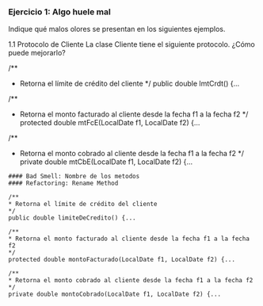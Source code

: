 ### Ejercicio 1: Algo huele mal
Indique qué malos olores se presentan en los siguientes ejemplos.		

1.1 Protocolo de Cliente
La clase Cliente tiene el siguiente protocolo. ¿Cómo puede mejorarlo? 

/** 
* Retorna el límite de crédito del cliente
*/
public double lmtCrdt() {...

/** 
* Retorna el monto facturado al cliente desde la fecha f1 a la fecha f2
*/
protected double mtFcE(LocalDate f1, LocalDate f2) {...

/** 
* Retorna el monto cobrado al cliente desde la fecha f1 a la fecha f2
*/
private double mtCbE(LocalDate f1, LocalDate f2) {...
					
```
#### Bad Smell: Nombre de los metodos
#### Refactoring: Rename Method
```
```
/** 
* Retorna el límite de crédito del cliente
*/
public double limiteDeCredito() {...

/** 
* Retorna el monto facturado al cliente desde la fecha f1 a la fecha f2
*/
protected double montoFacturado(LocalDate f1, LocalDate f2) {...

/** 
* Retorna el monto cobrado al cliente desde la fecha f1 a la fecha f2
*/
private double montoCobrado(LocalDate f1, LocalDate f2) {...
```